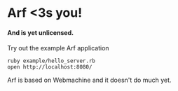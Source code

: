 # Arf <3s you!
#### And is yet unlicensed.

Try out the example Arf application

    ruby example/hello_server.rb
    open http://localhost:8080/

Arf is based on Webmachine and it doesn't do much yet.
